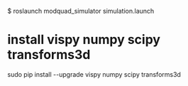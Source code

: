 



$ roslaunch modquad_simulator simulation.launch


# install vispy numpy scipy transforms3d
sudo pip install --upgrade vispy numpy scipy transforms3d
